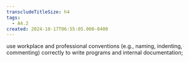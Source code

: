 ```yaml
---
transcludeTitleSize: h4
tags:
  - A4.2
created: 2024-10-17T06:55:05.000-0400
---
```

use workplace and professional conventions (e.g., naming, indenting, commenting) correctly to write programs and internal documentation;